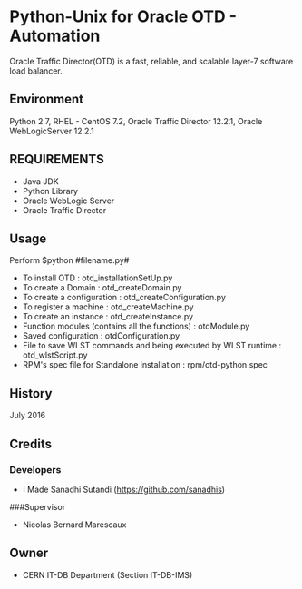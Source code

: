 Python-Unix for Oracle OTD - Automation
=======================================

Oracle Traffic Director(OTD) is a fast, reliable, and scalable layer-7 software load balancer.

Environment
-------------------

Python 2.7, RHEL - CentOS 7.2, Oracle Traffic Director 12.2.1, Oracle WebLogicServer 12.2.1

REQUIREMENTS
------------

- Java JDK
- Python Library
- Oracle WebLogic Server
- Oracle Traffic Director


Usage
------------
Perform $python #filename.py#

- To install OTD : otd_installationSetUp.py
- To create a Domain : otd_createDomain.py
- To create a configuration : otd_createConfiguration.py
- To register a machine : otd_createMachine.py
- To create an instance : otd_createInstance.py
- Function modules (contains all the functions) : otdModule.py
- Saved configuration : otdConfiguration.py
- File to save WLST commands and being executed by WLST runtime : otd_wlstScript.py
- RPM's spec file for Standalone installation : rpm/otd-python.spec

## History

July 2016

## Credits

### Developers
- I Made Sanadhi Sutandi (https://github.com/sanadhis)

###Supervisor
-  Nicolas Bernard Marescaux

## Owner

- CERN IT-DB Department (Section IT-DB-IMS)

